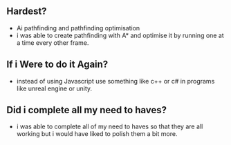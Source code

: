 ## Hardest?
  - Ai pathfinding and pathfinding optimisation
  - i was able to create pathfinding with A* and optimise it by running one at a time every other frame.

## If i Were to do it Again?
  - instead of using Javascript use something like c++ or c# in programs like unreal engine or unity.

## Did i complete all my need to haves?
  - i was able to complete all of my need to haves so that they are all working but i would have liked to polish them a bit more.
